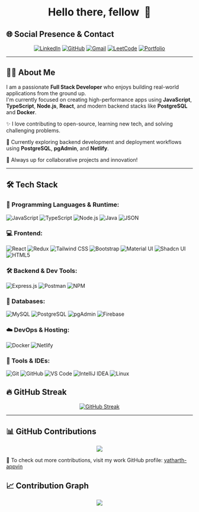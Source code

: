 
<!--
**yatharth-7022/yatharth-7022** is a ✨ _special_ ✨ repository because its `README.md` (this file) appears on your GitHub profile.
<a href="https://git.io/streak-stats"><img src="https://github-readme-streak-stats.herokuapp.com?user=Yatharth&theme=vue-dark&hide_border=true&date_format=j%20M%5B%20Y%5D&mode=weekly" alt="GitHub Streak" /></a>
Here are some ideas to get you started:

- 🔭 I’m currently working on ...
- 🌱 I’m currently learning ...
- 👯 I’m looking to collaborate on ...
- 🤔 I’m looking for help with ...
- 💬 Ask me about ...
- 📫 How to reach me: ...
- 😄 Pronouns: ...
- ⚡ Fun fact: ...
-->
<h1 align="center">Hello there, fellow <coders/>&nbsp;👋</h1>

## 🌐 Social Presence & Contact

<p align="center">
  <a href="https://www.linkedin.com/in/yatharth-agarwal-666787255/" target="_blank"><img alt="LinkedIn" src="https://img.shields.io/badge/LinkedIn-0A66C2?style=flat-square&logo=linkedin&logoColor=white" /></a>
  <a href="" target="_blanhttps://github.com/yatharth-7022k"><img alt="GitHub" src="https://img.shields.io/badge/GitHub-181717?style=flat-square&logo=github&logoColor=white" /></a>
  <a href="mailto:yatharth7022@gmail.com"><img alt="Gmail" src="https://img.shields.io/badge/Gmail-EA4335?style=flat-square&logo=gmail&logoColor=white" /></a>
  <a href="https://leetcode.com/u/yatharth7022/" target="_blank"><img alt="LeetCode" src="https://img.shields.io/badge/LeetCode-FFA116?style=flat-square&logo=leetcode&logoColor=black" /></a>
  <a href="https://yatharth-agarwal.netlify.app/" target="_blank"><img alt="Portfolio" src="https://img.shields.io/badge/Portfolio-000000?style=flat-square&logo=vercel&logoColor=white" /></a>
</p>

---

## 🧑‍💻 About Me

I am a passionate **Full Stack Developer** who enjoys building real-world applications from the ground up.  
I'm currently focused on creating high-performance apps using **JavaScript**, **TypeScript**, **Node.js**, **React**, and modern backend stacks like **PostgreSQL** and **Docker**.

✨ I love contributing to open-source, learning new tech, and solving challenging problems.

📌 Currently exploring backend development and deployment workflows using **PostgreSQL**, **pgAdmin**, and **Netlify**.  

🚀 Always up for collaborative projects and innovation!

---

## 🛠️ Tech Stack

### 🚀 Programming Languages & Runtime:
![JavaScript](https://img.shields.io/badge/JavaScript-F7DF1E?style=for-the-badge&logo=javascript&logoColor=black)
![TypeScript](https://img.shields.io/badge/TypeScript-3178C6?style=for-the-badge&logo=typescript&logoColor=white)
![Node.js](https://img.shields.io/badge/Node.js-339933?style=for-the-badge&logo=nodedotjs&logoColor=white)
![Java](https://img.shields.io/badge/Java-007396?style=for-the-badge&logo=java&logoColor=white)
![JSON](https://img.shields.io/badge/JSON-000000?style=for-the-badge&logo=json&logoColor=white)

### 💻 Frontend:
![React](https://img.shields.io/badge/React-20232A?style=for-the-badge&logo=react&logoColor=61DAFB)
![Redux](https://img.shields.io/badge/Redux-764ABC?style=for-the-badge&logo=redux&logoColor=white)
![Tailwind CSS](https://img.shields.io/badge/Tailwind_CSS-38B2AC?style=for-the-badge&logo=tailwind-css&logoColor=white)
![Bootstrap](https://img.shields.io/badge/Bootstrap-7952B3?style=for-the-badge&logo=bootstrap&logoColor=white)
![Material UI](https://img.shields.io/badge/Material_UI-007FFF?style=for-the-badge&logo=mui&logoColor=white)
![Shadcn UI](https://img.shields.io/badge/Shadcn_UI-000000?style=for-the-badge&logo=shadcnui&logoColor=white)
![HTML5](https://img.shields.io/badge/HTML5-E34F26?style=for-the-badge&logo=html5&logoColor=white)

### 🛠️ Backend & Dev Tools:
![Express.js](https://img.shields.io/badge/Express.js-000000?style=for-the-badge&logo=express&logoColor=white)
![Postman](https://img.shields.io/badge/Postman-FF6C37?style=for-the-badge&logo=postman&logoColor=white)
![NPM](https://img.shields.io/badge/NPM-CB3837?style=for-the-badge&logo=npm&logoColor=white)

### 🧩 Databases:
![MySQL](https://img.shields.io/badge/MySQL-4479A1?style=for-the-badge&logo=mysql&logoColor=white)
![PostgreSQL](https://img.shields.io/badge/PostgreSQL-4169E1?style=for-the-badge&logo=postgresql&logoColor=white)
![pgAdmin](https://img.shields.io/badge/pgAdmin-336791?style=for-the-badge&logo=postgresql&logoColor=white)
![Firebase](https://img.shields.io/badge/Firebase-FFCA28?style=for-the-badge&logo=firebase&logoColor=black)

### ☁️ DevOps & Hosting:
![Docker](https://img.shields.io/badge/Docker-2496ED?style=for-the-badge&logo=docker&logoColor=white)
![Netlify](https://img.shields.io/badge/Netlify-00C7B7?style=for-the-badge&logo=netlify&logoColor=white)

### 🧰 Tools & IDEs:
![Git](https://img.shields.io/badge/Git-F05032?style=for-the-badge&logo=git&logoColor=white)
![GitHub](https://img.shields.io/badge/GitHub-181717?style=for-the-badge&logo=github&logoColor=white)
![VS Code](https://img.shields.io/badge/VS_Code-007ACC?style=for-the-badge&logo=visual-studio-code&logoColor=white)
![IntelliJ IDEA](https://img.shields.io/badge/IntelliJ_IDEA-000000?style=for-the-badge&logo=intellijidea&logoColor=white)
![Linux](https://img.shields.io/badge/Linux-FCC624?style=for-the-badge&logo=linux&logoColor=black)

## 🔥 GitHub Streak
<p align="center">
  <a href="https://git.io/streak-stats">
    <img src="https://github-readme-streak-stats.herokuapp.com?user=yatharth-7022&theme=vue-dark&hide_border=true&date_format=j%20M%5B%20Y%5D&mode=weekly" alt="GitHub Streak" />
  </a>
</p>

---

## 📊 GitHub Contributions
<p align="center">
  <img src="https://github-profile-summary-cards.vercel.app/api/cards/profile-details?username=yatharth-7022&theme=vue" />
</p>

📁 To check out more contributions, visit my work GitHub profile: [yatharth-appvin](https://github.com/yatharth-appvin)


## 📈 Contribution Graph
<p align="center">
  <img src="https://github-readme-activity-graph.vercel.app/graph?username=yatharth-7022&theme=react-dark&hide_border=true&area=true" />
</p>
